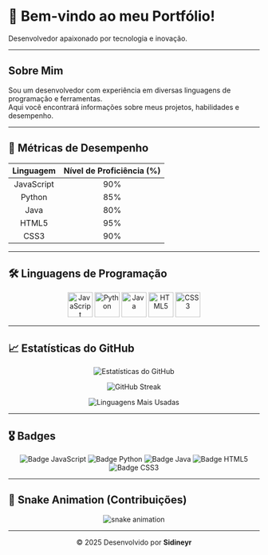 # 👋 Bem-vindo ao meu Portfólio!

Desenvolvedor apaixonado por tecnologia e inovação.

---

## Sobre Mim

Sou um desenvolvedor com experiência em diversas linguagens de programação e ferramentas.  
Aqui você encontrará informações sobre meus projetos, habilidades e desempenho.

---

## 🚀 Métricas de Desempenho

| Linguagem | Nível de Proficiência (%) |
|:---------:|:-------------------------:|
| JavaScript | 90% |
| Python | 85% |
| Java | 80% |
| HTML5 | 95% |
| CSS3 | 90% |

---

## 🛠️ Linguagens de Programação

<div align="center">
  <img src="https://cdn.jsdelivr.net/gh/devicons/devicon/icons/javascript/javascript-original.svg" alt="JavaScript" title="JavaScript" width="50" height="50"/>
  <img src="https://cdn.jsdelivr.net/gh/devicons/devicon/icons/python/python-original.svg" alt="Python" title="Python" width="50" height="50"/>
  <img src="https://cdn.jsdelivr.net/gh/devicons/devicon/icons/java/java-original.svg" alt="Java" title="Java" width="50" height="50"/>
  <img src="https://cdn.jsdelivr.net/gh/devicons/devicon/icons/html5/html5-original.svg" alt="HTML5" title="HTML5" width="50" height="50"/>
  <img src="https://cdn.jsdelivr.net/gh/devicons/devicon/icons/css3/css3-original.svg" alt="CSS3" title="CSS3" width="50" height="50"/>
</div>

---

## 📈 Estatísticas do GitHub

<p align="center">
  <img src="https://github-readme-stats.vercel.app/api?username=sidineyr&show_icons=true&theme=radical" alt="Estatísticas do GitHub" />
</p>

<p align="center">
  <img src="https://github-readme-streak-stats.herokuapp.com/?user=sidineyr&theme=radical" alt="GitHub Streak" />
</p>

<p align="center">
  <img src="https://github-readme-stats.vercel.app/api/top-langs/?username=sidineyr&layout=compact&theme=radical" alt="Linguagens Mais Usadas" />
</p>

---

## 🎖️ Badges

<p align="center">
  <img src="https://img.shields.io/badge/JavaScript-F7DF1E?style=for-the-badge&logo=javascript&logoColor=black" alt="Badge JavaScript"/>
  <img src="https://img.shields.io/badge/Python-3776AB?style=for-the-badge&logo=python&logoColor=white" alt="Badge Python"/>
  <img src="https://img.shields.io/badge/Java-007396?style=for-the-badge&logo=java&logoColor=white" alt="Badge Java"/>
  <img src="https://img.shields.io/badge/HTML5-E34F26?style=for-the-badge&logo=html5&logoColor=white" alt="Badge HTML5"/>
  <img src="https://img.shields.io/badge/CSS3-1572B6?style=for-the-badge&logo=css3&logoColor=white" alt="Badge CSS3"/>
</p>

---

## 🐍 Snake Animation (Contribuições)

<p align="center">
  <img src="https://github.com/sidineyr/sidineyr/blob/output/github-contribution-grid-snake.svg" alt="snake animation" />
</p>

---

<p align="center">
  &copy; 2025 Desenvolvido por <strong>Sidineyr</strong>
</p>
